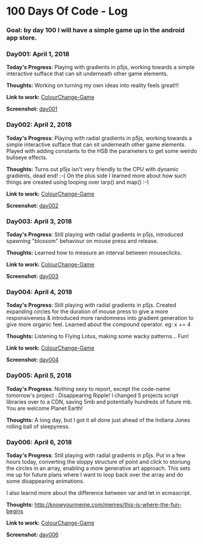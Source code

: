 # 100 Days Of Code - Log
### Goal: by day 100 I will have a simple game up in the android app store.

### Day001: April 1, 2018 

**Today's Progress**: Playing with gradients in p5js, working towards a simple interactive sufface that can sit underneath other game elements.

**Thoughts:** Working on turning my own ideas into reality feels great!!!

**Link to work:** [ColourChange-Game](https://github.com/LucheGames/ColourChange-Game/tree/master/01_ColorQuadrants)

**Screenshot:** [day001](https://github.com/LucheGames/ColourChange-Game/blob/master/Screenshots/Day001_Screenshot_01.jpg)


### Day002: April 2, 2018 

**Today's Progress**: Playing with radial gradients in p5js, working towards a simple interactive sufface that can sit underneath other game elements. Played with adding constants to the HSB the parameters to get some weirdo bullseye effects.

**Thoughts:** Turns out p5js isn't very friendly to the CPU with dynamic gradients, dead end! :-( On the plus side I learned more about how such things are created using looping over larp() and map() :-) 

**Link to work:** [ColourChange-Game](https://github.com/LucheGames/ColourChange-Game/tree/master/02_ColorRadial)

**Screenshot:** [day002](https://github.com/LucheGames/ColourChange-Game/blob/master/Screenshots/Day002_screenshot_03.jpg)


### Day003: April 3, 2018 

**Today's Progress**: Still playing with radial gradients in p5js, introduced spawning "blossom" behaviour on mouse press and release.

**Thoughts:** Learned how to measure an interval between mouseclicks.

**Link to work:** [ColourChange-Game](https://github.com/LucheGames/ColourChange-Game/tree/master/03_ColorRadialBlossoms)

**Screenshot:** [day003](https://github.com/LucheGames/ColourChange-Game/blob/master/Screenshots/Day003_screenshot_07.jpg)


### Day004: April 4, 2018 

**Today's Progress**: Still playing with radial gradients in p5js. 
Created expanding circles for the duration of mouse press to give a more responsiveness & introduced more randomness into gradient generation to give more organic feel. Learned about the compound operator. eg: x += 4

**Thoughts:** Listening to Flying Lotus, making some wacky patterns... Fun!

**Link to work:** [ColourChange-Game](https://github.com/LucheGames/ColourChange-Game/tree/master/04_ColorRadialExpandingClick)

**Screenshot:** [day004](https://github.com/LucheGames/ColourChange-Game/blob/master/Screenshots/Day004_screenshot_02.jpg)


### Day005: April 5, 2018 

**Today's Progress**: Nothing sexy to report, except the code-name tomorrow's project : Disappearing Ripple!
I changed 5 projects script libraries over to a CDN, saving 5mb and potentially hundreds of future mb. You are welcome Planet Earth!

**Thoughts:** A long day, but I got it all done just ahead of the Indiana Jones rolling ball of sleepyness.



### Day006: April 6, 2018 

**Today's Progress**: Still playing with radial gradients in p5js. 
Put in a few hours today, converting the sloppy structure of point and click to storiung the circles in an array, enabling a more generative art approach. This sets me up for future plans where I want to loop back over the array and do some disappearing animations.

I also learnd more about the difference between var and let in ecmascript.

**Thoughts:** http://knowyourmeme.com/memes/this-is-where-the-fun-begins

**Link to work:** [ColourChange-Game](https://github.com/LucheGames/ColourChange-Game/tree/master/05_HueShiftingTrailDumper)

**Screenshot:** [day006](https://github.com/LucheGames/ColourChange-Game/blob/master/Screenshots/Day006_screenshot_04.jpg)

